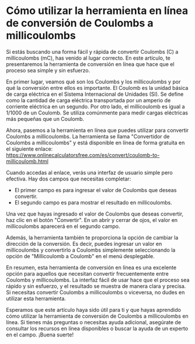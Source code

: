 Cómo utilizar la herramienta en línea de conversión de Coulombs a millicoulombs
===============================================================================

Si estás buscando una forma fácil y rápida de convertir Coulombs (C) a millicoulombs (mC), has venido al lugar correcto. En este artículo, te presentaremos la herramienta de conversión en línea que hace que el proceso sea simple y sin esfuerzo.

En primer lugar, veamos qué son los Coulombs y los millicoulombs y por qué la conversión entre ellos es importante. El Coulomb es la unidad básica de carga eléctrica en el Sistema Internacional de Unidades (SI). Se define como la cantidad de carga eléctrica transportada por un amperio de corriente eléctrica en un segundo. Por otro lado, el millicoulomb es igual a 1/1000 de un Coulomb. Se utiliza comúnmente para medir cargas eléctricas más pequeñas que un Coulomb.

Ahora, pasemos a la herramienta en línea que puedes utilizar para convertir Coulombs a millicoulombs. La herramienta se llama "Convertidor de Coulombs a millicoulombs" y está disponible en línea de forma gratuita en el siguiente enlace: <https://www.onlinecalculatorsfree.com/es/convert/coulomb-to-millicoulomb.html>

Cuando accedas al enlace, verás una interfaz de usuario simple pero efectiva. Hay dos campos que necesitas completar:

- El primer campo es para ingresar el valor de Coulombs que deseas convertir.
- El segundo campo es para mostrar el resultado en millicoulombs.

Una vez que hayas ingresado el valor de Coulombs que deseas convertir, haz clic en el botón "Convertir". En un abrir y cerrar de ojos, el valor en millicoulombs aparecerá en el segundo campo.

Además, la herramienta también te proporciona la opción de cambiar la dirección de la conversión. Es decir, puedes ingresar un valor en millicoulombs y convertirlo a Coulombs simplemente seleccionando la opción de "Millicoulomb a Coulomb" en el menú desplegable.

En resumen, esta herramienta de conversión en línea es una excelente opción para aquellos que necesitan convertir frecuentemente entre Coulombs y millicoulombs. La interfaz fácil de usar hace que el proceso sea rápido y sin esfuerzo, y el resultado se muestra de manera clara y precisa. Si necesitas convertir Coulombs a millicoulombs o viceversa, no dudes en utilizar esta herramienta.

Esperamos que este artículo haya sido útil para ti y que hayas aprendido cómo utilizar la herramienta de conversión de Coulombs a millicoulombs en línea. Si tienes más preguntas o necesitas ayuda adicional, asegúrate de consultar los recursos en línea disponibles o buscar la ayuda de un experto en el campo. ¡Buena suerte!